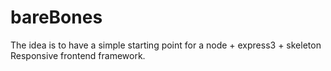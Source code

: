 bareBones
=========

The idea is to have a simple starting point for a node + express3 + skeleton Responsive frontend framework.
